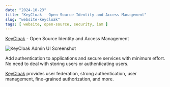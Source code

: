 ```yaml
---
date: "2024-10-23"
title: "KeyCloak - Open-Source Identity and Access Management"
slug: "website-keycloak"
tags: [ website, open-source, security, iam ]
---
```




[KeyCloak][1] - Open Source Identity and Access Management

![KeyCloak Admin UI Screenshot][2]

Add authentication to applications and secure services with minimum effort. No need to deal with storing users or authenticating users.

[KeyCloak][1] provides user federation, strong authentication, user management, fine-grained authorization, and more.



   [1]: https://github.com/keycloak/keycloak
   [2]: https://www.keycloak.org/resources/images/screen-admin.png
